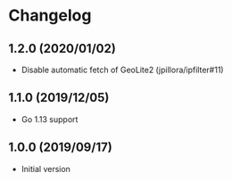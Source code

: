 # Changelog

## 1.2.0 (2020/01/02) 

* Disable automatic fetch of GeoLite2 (jpillora/ipfilter#11)

## 1.1.0 (2019/12/05)

* Go 1.13 support

## 1.0.0 (2019/09/17)

* Initial version
